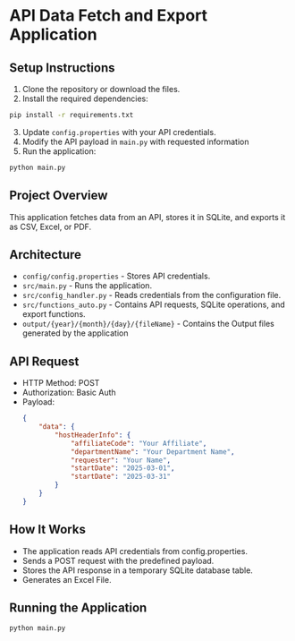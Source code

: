 # API Data Fetch and Export Application

## Setup Instructions

1. Clone the repository or download the files.
2. Install the required dependencies:

```bash
pip install -r requirements.txt
```
3. Update `config.properties` with your API credentials.
4. Modify the API payload in `main.py` with requested information
5. Run the application:

```bash
python main.py
```

## Project Overview
This application fetches data from an API, stores it in SQLite, and exports it as CSV, Excel, or PDF.

## Architecture
- `config/config.properties` - Stores API credentials.
- `src/main.py` - Runs the application.
- `src/config_handler.py` - Reads credentials from the configuration file.
- `src/functions_auto.py` - Contains API requests, SQLite operations, and export functions.
- `output/{year}/{month}/{day}/{fileName}` - Contains the Output files generated by the application

## API Request
- HTTP Method: POST
- Authorization: Basic Auth
- Payload:
  ```json
  {
      "data": {
          "hostHeaderInfo": {
              "affiliateCode": "Your Affiliate",
              "departmentName": "Your Department Name",
              "requester": "Your Name",
              "startDate": "2025-03-01",
              "startDate": "2025-03-31"
          }
      }
  }

## How It Works
- The application reads API credentials from config.properties.
- Sends a POST request with the predefined payload.
- Stores the API response in a temporary SQLite database table.
- Generates an Excel File.

## Running the Application
```bash
python main.py
```